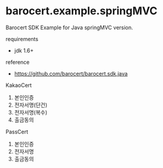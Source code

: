 barocert.example.springMVC
=========================

Barocert SDK Example for Java springMVC version.
 
requirements 
 * jdk 1.6+

reference
 * https://github.com/barocert/barocert.sdk.java

KakaoCert
1. 본인인증
2. 전자서명(단건)
3. 전자서명(복수)
4. 출금동의 

PassCert
1. 본인인증
2. 전자서명
3. 출금동의 